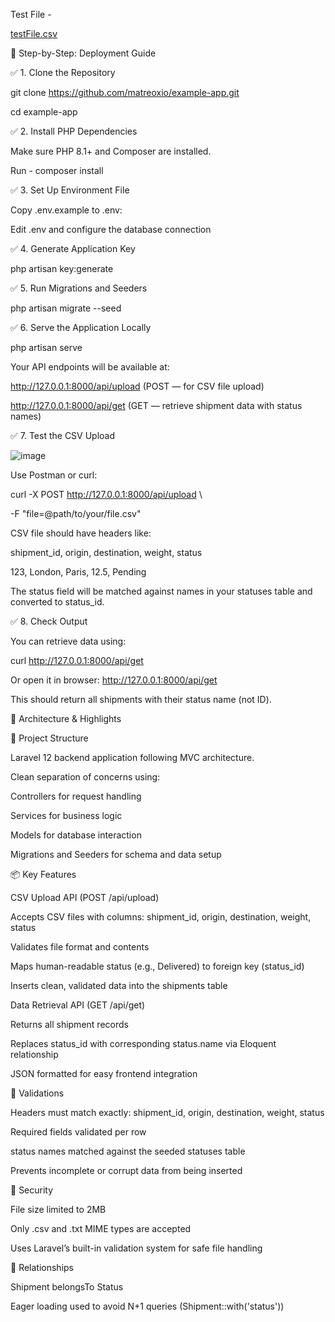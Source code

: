 Test File - 

[testFile.csv](https://github.com/user-attachments/files/20495742/testFile.csv)





🚀 Step-by-Step: Deployment Guide

✅ 1. Clone the Repository

git clone https://github.com/matreoxio/example-app.git

cd example-app

✅ 2. Install PHP Dependencies

Make sure PHP 8.1+ and Composer are installed.

Run - 
composer install

✅ 3. Set Up Environment File

Copy .env.example to .env:

Edit .env and configure the database connection

✅ 4. Generate Application Key

php artisan key:generate

✅ 5. Run Migrations and Seeders

php artisan migrate --seed

✅ 6. Serve the Application Locally

php artisan serve

Your API endpoints will be available at:

http://127.0.0.1:8000/api/upload (POST — for CSV file upload)

http://127.0.0.1:8000/api/get (GET — retrieve shipment data with status names)

✅ 7. Test the CSV Upload

![image](https://github.com/user-attachments/assets/d214afa4-eeed-4080-bfa5-7e1d66413612)


Use Postman or curl:

curl -X POST http://127.0.0.1:8000/api/upload \

  -F "file=@path/to/your/file.csv"
  
CSV file should have headers like:

shipment_id, origin, destination, weight, status

123, London, Paris, 12.5, Pending

The status field will be matched against names in your statuses table and converted to status_id.

✅ 8. Check Output

You can retrieve data using:

curl http://127.0.0.1:8000/api/get

Or open it in browser: http://127.0.0.1:8000/api/get

This should return all shipments with their status name (not ID).

🧱 Architecture & Highlights

📂 Project Structure

Laravel 12 backend application following MVC architecture.

Clean separation of concerns using:

Controllers for request handling

Services for business logic

Models for database interaction

Migrations and Seeders for schema and data setup

📦 Key Features

CSV Upload API (POST /api/upload)

Accepts CSV files with columns: shipment_id, origin, destination, weight, status

Validates file format and contents

Maps human-readable status (e.g., Delivered) to foreign key (status_id)

Inserts clean, validated data into the shipments table

Data Retrieval API (GET /api/get)

Returns all shipment records

Replaces status_id with corresponding status.name via Eloquent relationship

JSON formatted for easy frontend integration

🧪 Validations

Headers must match exactly: shipment_id, origin, destination, weight, status

Required fields validated per row

status names matched against the seeded statuses table

Prevents incomplete or corrupt data from being inserted

🔐 Security

File size limited to 2MB

Only .csv and .txt MIME types are accepted

Uses Laravel’s built-in validation system for safe file handling

🔄 Relationships

Shipment belongsTo Status

Eager loading used to avoid N+1 queries (Shipment::with('status'))
